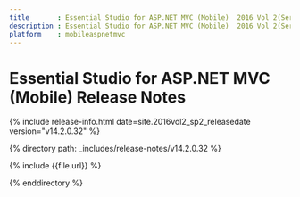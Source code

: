 ```yaml
---
title       : Essential Studio for ASP.NET MVC (Mobile)  2016 Vol 2(Service Pack 2) Release Notes
description : Essential Studio for ASP.NET MVC (Mobile)  2016 Vol 2(Service Pack 2) Release Notes
platform    : mobileaspnetmvc
---
```


# Essential Studio for ASP.NET MVC (Mobile) Release Notes

{% include release-info.html date=site.2016vol2_sp2_releasedate version="v14.2.0.32" %} 

{% directory path: _includes/release-notes/v14.2.0.32 %}

{% include {{file.url}} %}

{% enddirectory %}